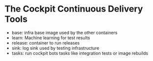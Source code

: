 The Cockpit Continuous Delivery Tools
=====================================

 * base: infra base image used by the other containers
 * learn: Machine learning for test results
 * release: container to run releases
 * sink: log sink used by testing infrastructure
 * tasks: run cockpit bots tasks like integration tests or image rebuilds
